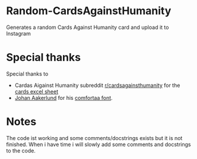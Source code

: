 # Random-CardsAgainstHumanity
Generates a random Cards Against Humanity card and upload it to Instagram

# Special thanks
Special thanks to
- Cardas Aigainst Humanity subreddit [r/cardsagainsthumanity](https://www.reddit.com/r/cardsagainsthumanity/) for the [cards excel sheet](https://docs.google.com/spreadsheets/d/1lsy7lIwBe-DWOi2PALZPf5DgXHx9MEvKfRw1GaWQkzg/edit#gid=13)
- [Johan Aakerlund](https://www.dafont.com/johan-aakerlund.d1995) for his [comfortaa font](https://www.dafont.com/comfortaa.font).

# Notes
The code ist working and some comments/docstrings exists but it is not finished.
When i have time i will slowly add some comments and docstrings to the code.
